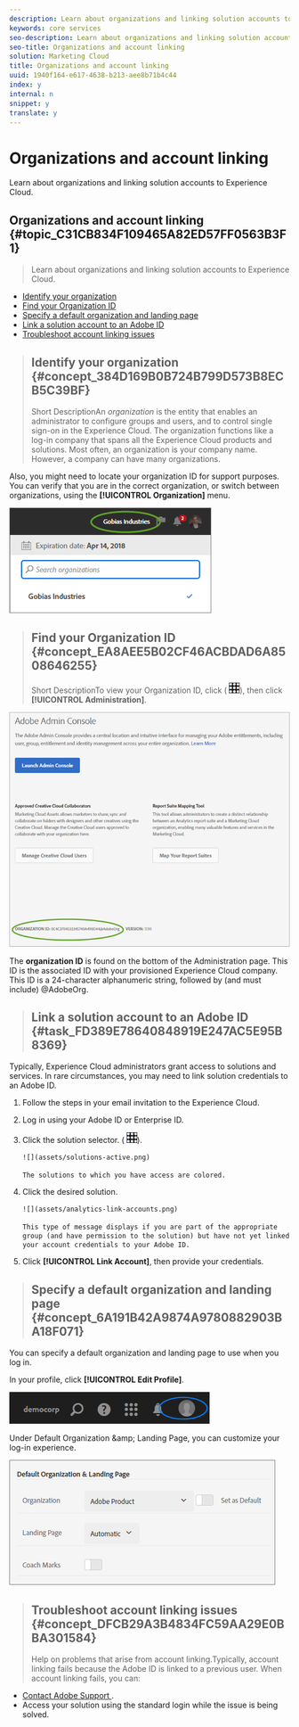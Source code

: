 ```yaml
---
description: Learn about organizations and linking solution accounts to Experience Cloud.
keywords: core services
seo-description: Learn about organizations and linking solution accounts to Experience Cloud.
seo-title: Organizations and account linking
solution: Marketing Cloud
title: Organizations and account linking
uuid: 1940f164-e617-4638-b213-aee8b71b4c44
index: y
internal: n
snippet: y
translate: y
---
```


# Organizations and account linking

Learn about organizations and linking solution accounts to Experience Cloud.

## Organizations and account linking {#topic_C31CB834F109465A82ED57FF0563B3F1}
>Learn about organizations and linking solution accounts to Experience Cloud.
<!-- accounts-experience-cloud.xml -->

* [ Identify your organization ](../admin_getting_started/organizations.md#concept_384D169B0B724B799D573B8ECB5C39BF)
* [ Find your Organization ID ](../admin_getting_started/organizations.md#concept_EA8AEE5B02CF46ACBDAD6A8508646255)
* [ Specify a default organization and landing page ](../admin_getting_started/organizations.md#concept_6A191B42A9874A9780882903BA18F071)
* [ Link a solution account to an Adobe ID ](../admin_getting_started/organizations.md#task_FD389E78640848919E247AC5E95B8369)
* [ Troubleshoot account linking issues ](../admin_getting_started/organizations.md#concept_DFCB29A3B4834FC59AA29E0BBA301584)
>## Identify your organization {#concept_384D169B0B724B799D573B8ECB5C39BF}
>Short DescriptionAn *organization* is the entity that enables an administrator to configure groups and users, and to control single sign-on in the Experience Cloud. The organization functions like a log-in company that spans all the Experience Cloud products and solutions. Most often, an organization is your company name. However, a company can have many organizations. 

Also, you might need to locate your organization ID for support purposes. You can verify that you are in the correct organization, or switch between organizations, using the **[!UICONTROL  Organization]** menu. 

![Step Result](assets/organization-switch.png) 
>## Find your Organization ID {#concept_EA8AEE5B02CF46ACBDAD6A8508646255}
>Short DescriptionTo view your Organization ID, click (  ![](assets/menu-icon.png)), then click **[!UICONTROL  Administration]**. 

![](assets/administration-page.png) 

The **organization ID** is found on the bottom of the Administration page. This ID is the associated ID with your provisioned Experience Cloud company. This ID is a 24-character alphanumeric string, followed by (and must include) @AdobeOrg. 
>## Link a solution account to an Adobe ID {#task_FD389E78640848919E247AC5E95B8369}
Typically, Experience Cloud administrators grant access to solutions and services. In rare circumstances, you may need to link solution credentials to an Adobe ID. 

1. Follow the steps in your email invitation to the Experience Cloud.
1. Log in using your Adobe ID or Enterprise ID.
1. Click the solution selector. (  ![](assets/menu-icon.png)).

       ![](assets/solutions-active.png) 

       The solutions to which you have access are colored. 
1. Click the desired solution.

       ![](assets/analytics-link-accounts.png) 

       This type of message displays if you are part of the appropriate group (and have permission to the solution) but have not yet linked your account credentials to your Adobe ID. 
1. Click **[!UICONTROL  Link Account]**, then provide your credentials.
>## Specify a default organization and landing page {#concept_6A191B42A9874A9780882903BA18F071}
You can specify a default organization and landing page to use when you log in. 

In your profile, click **[!UICONTROL  Edit Profile]**. 

![](assets/edit-profile.png) 

Under Default Organization &amp;amp; Landing Page, you can customize your log-in experience. 

![](assets/default-organization.png) 
>## Troubleshoot account linking issues {#concept_DFCB29A3B4834FC59AA29E0BBA301584}
>Help on problems that arise from account linking.Typically, account linking fails because the Adobe ID is linked to a previous user. When account linking fails, you can: 

* [ Contact Adobe Support ](https://helpx.adobe.com/marketing-cloud/contact-support.html).
* Access your solution using the standard login while the issue is being solved.
